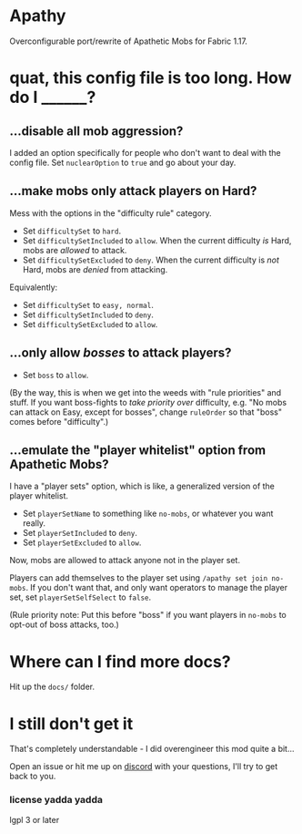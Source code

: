 # Apathy

Overconfigurable port/rewrite of Apathetic Mobs for Fabric 1.17.

# quat, this config file is too long. How do I ______?

## ...disable all mob aggression?

I added an option specifically for people who don't want to deal with the config file. Set `nuclearOption` to `true` and go about your day.

## ...make mobs only attack players on Hard?

Mess with the options in the "difficulty rule" category. 

* Set `difficultySet` to `hard`.
* Set `difficultySetIncluded` to `allow`. When the current difficulty *is* Hard, mobs are *allowed* to attack.
* Set `difficultySetExcluded` to `deny`. When the current difficulty is *not* Hard, mobs are *denied* from attacking.

Equivalently:

* Set `difficultySet` to `easy, normal`.
* Set `difficultySetIncluded` to `deny`.
* Set `difficultySetExcluded` to `allow`.

## ...only allow *bosses* to attack players?

* Set `boss` to `allow`.

(By the way, this is when we get into the weeds with "rule priorities" and stuff. If you want boss-fights to *take priority over* difficulty, e.g. "No mobs can attack on Easy, except for bosses", change `ruleOrder` so that "boss" comes before "difficulty".)

## ...emulate the "player whitelist" option from Apathetic Mobs?

I have a "player sets" option, which is like, a generalized version of the player whitelist.

* Set `playerSetName` to something like `no-mobs`, or whatever you want really.
* Set `playerSetIncluded` to `deny`.
* Set `playerSetExcluded` to `allow`.

Now, mobs are allowed to attack anyone not in the player set.

Players can add themselves to the player set using `/apathy set join no-mobs`. If you don't want that, and only want operators to manage the player set, set `playerSetSelfSelect` to `false`.

(Rule priority note: Put this before "boss" if you want players in `no-mobs` to opt-out of boss attacks, too.)

# Where can I find more docs?

Hit up the `docs/` folder.

# I still don't get it

That's completely understandable - I did overengineer this mod quite a bit...

Open an issue or hit me up on [discord](https://highlysuspect.agency/discord) with your questions, I'll try to get back to you.

### license yadda yadda

lgpl 3 or later